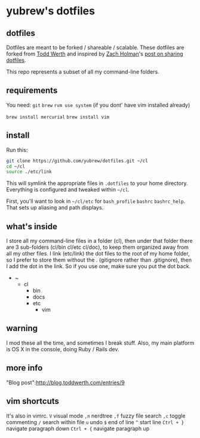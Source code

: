 # yubrew's dotfiles

## dotfiles

Dotfiles are meant to be forked / shareable / scalable. These dotfiles are forked from [Todd Werth](http://github.com/twerth) and inspired by [Zach Holman](http://github.com/holman)'s [post on sharing dotfiles](http://zachholman.com/2010/08/dotfiles-are-meant-to-be-forked/).

This repo represents a subset of all my command-line folders.

## requirements
You need:
`git`
`brew`
`rvm use system` (if you dont' have vim installed already)

`brew install mercurial`
`brew install vim`

## install

Run this:

```sh
git clone https://github.com/yubrew/dotfiles.git ~/cl
cd ~/cl
source ./etc/link
```
This will symlink the appropriate files in `.dotfiles` to your home directory.
Everything is configured and tweaked within `~/cl`.

First, you'll want to look in `~/cl/etc` for `bash_profile` `bashrc` `bashrc_help`. That sets up aliasing 
and path displays.

## what's inside

I store all my command-line files in a folder (cl), then under that folder there are 3 sub-folders (cl/bin cl/etc cl/doc), to keep them organized away from all my other files.  I link (etc/link) the dot files to the root of my home folder, so I prefer to store them without the . (gitignore rather than .gitignore), then I add the dot in the link.  So if you use one, make sure you put the dot back.

  * ~
    * cl
      * bin
      * docs
      * etc
        * vim
          
## warning

I mod these all the time, and sometimes I break stuff.  Also, my main platform is OS X in the console, doing Ruby / Rails dev.

## more info

"Blog post":http://blog.toddwerth.com/entries/9

## vim shortcuts

It's also in vimrc.
`V` visual mode
`,n` nerdtree
`,f` fuzzy file search
`,c` toggle commenting
`/` search within file
`u` undo
`$` end of line
`^` start line
`Ctrl + }` navigate paragraph down
`Ctrl + {` navigate paragraph up
